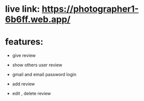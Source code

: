 # live link: https://photographer1-6b6ff.web.app/

# features:

- give review

- show others user review

- gmail and email password login

- add review

- edit , delete review
